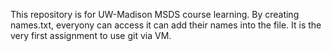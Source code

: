 This repository is for UW-Madison MSDS course learning.
By creating names.txt, everyony can access it can add their names into the file.
It is the very first assignment to use git via VM.
